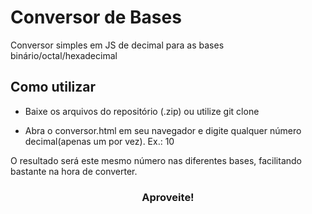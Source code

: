 <head><style>h3 {text-align: center}</style></head>

<h1>Conversor de Bases</h1>

Conversor simples em JS de decimal para as bases binário/octal/hexadecimal

<h2>Como utilizar</h2>

- Baixe os arquivos do repositório (.zip) ou utilize git clone

- Abra o conversor.html em seu navegador e digite qualquer número decimal(apenas um por vez). Ex.: 10

O resultado será este mesmo número nas diferentes bases, facilitando bastante na hora de converter.

<h3>Aproveite!</h3>